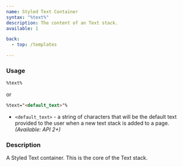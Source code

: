 ```yaml
---
name: Styled Text Container
syntax: "%text%"
description: The content of an Text stack.
available: 1

back:
  - top: /templates

---
```




### Usage

```html
%text%
```

or 

```html
%text="<default_text>"%
```

 - `<default_text>` - a string of characters that will be the default text provided to the user when a new text stack is added to a page. *(Available: API 2+)*

### Description

A Styled Text container. This is the core of the Text stack.


